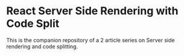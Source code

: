 # React Server Side Rendering with Code Split

This is the companion repository of a 2 article series on Server side rendering and code splitting.
